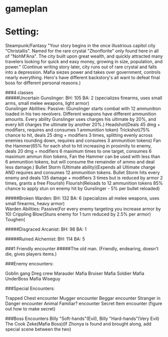 # gameplan

# Setting:
Steampunk/Fantasy
"Your story begins in the once illustrious capitol city "Christallis". Named for the rare crystal "Zhonflorite" only found here in all of "NohM'Ana". The city built upon great wealth, and quickly attracted many travelers looking for quick and easy money, growing in size, population, and power." (Continue writing story later, city runs out of rare crystal and falls into a depression. Mafia siezes power and takes over government, controls nearly everything. Hero's have different backstory's all want to defeat final boss for different personal reasons.)


###4 classes  
#####Uncertain Gunslinger: BH: 105 BA: 2 (specializes firearms, uses small arms, small melee weapons, light armor)  
Gunslinger Abilities: Passive: (Gunslinger starts combat with 12 ammunition loaded in his two revolvers. Different weapons have different ammunition amounts. Every ability Gunslinger uses charges his ultimate by 20%, and every kill charges the ultimate by another 20%.) Headshot(Deals 45 dmg + modifiers, requires and consumes 1 ammunition token) Trickshot(75% chance to hit, deals 25 dmg + modifiers 3 times, splitting evenly across enemies rounding down, requires and consumes 3 ammunition tokens) Fan the Hammer(65% for each shot to hit increasing in proximity to enemy, deals 20 dmg + modifiers 6 maximum times to one target, consumes 6 maximum ammun ition tokens, Fan the Hammer can be used with less than 6 ammunition tokens, but will consume the remainder of ammo and deal less damage.) Bullet Storm (Ultimate ability)(Expends all Ultimate charge AND requires and consumes 12 ammunition tokens. Bullet Storm hits every enemy and deals 135 damage + modifiers 3 times but is reduced by armor 2 times, grants a free Flourish) Flourish(Reloads to 12 ammunition tokens 85% chance to apply stun on enemy hit by Gunslinger - 5% per bullet reloaded) 

#####Broken Warden: BH: 132 BA: 6 (specializes all melee weapons, uses small firearms, heavy armor)  
Warden Abilities: Passive(For every enemy targeting you increase armor by 10) Crippling Blow(Stuns enemy for 1 turn reduced by 2.5% per armor) Toughen(  

#####Disgraced Arcanist: BH: 98 BA: 1  

#####Ruined Alchemist: BH: 114 BA: 5



###1 Friendly encounter
#####The old man. (Friendly, endearing, doesn't die, gives players items.)



###Enemy encounters:

Goblin gang
Dreg crew
Marauder
Mafia Bruiser
Mafia Soldier
Mafia UnderBoss
Mafia Wiseguy



###Special Encounters:

Trapped Chest encounter
Mugger encounter
Beggar encounter
Stranger in Danger encounter
Animal Familiar? encounter
Secret Item encounter (figure out how to make secret)

###Boss Encounters
Billy "Soft-hands"(Evil), Billy "Hard-hands"(Very Evil)
The Cook
Zeke(Mafia Boss)(If Zhonya is found and brought along, add special scene between the two)


